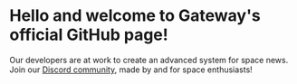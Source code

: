 # Hello and welcome to Gateway's official GitHub page!
Our developers are at work to create an advanced system for space news. Join our [Discord community](https://discord.gg/8Ae6R2qJ86), made by and for space enthusiasts!


